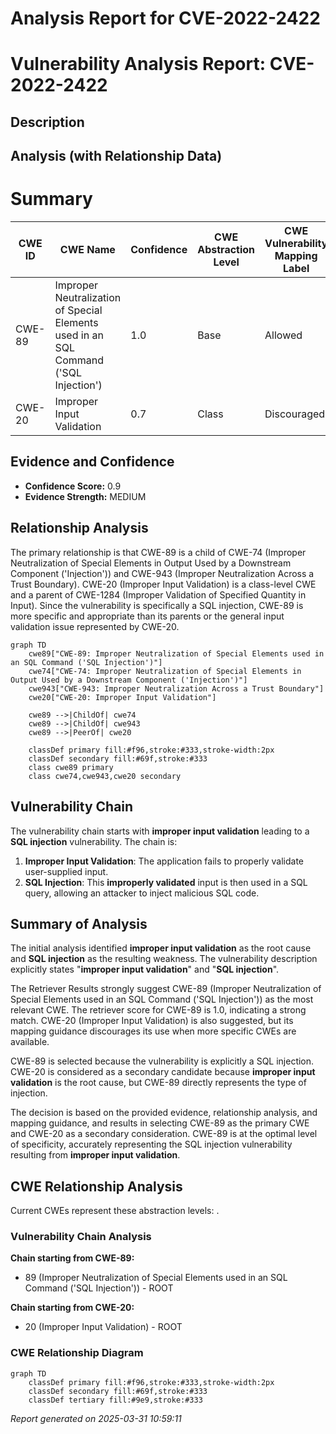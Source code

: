 # Analysis Report for CVE-2022-2422

# Vulnerability Analysis Report: CVE-2022-2422

## Description



## Analysis (with Relationship Data)

# Summary
| CWE ID | CWE Name | Confidence | CWE Abstraction Level | CWE Vulnerability Mapping Label | CWE-Vulnerability Mapping Notes |
|---|---|---|---|---|---|
| CWE-89 | Improper Neutralization of Special Elements used in an SQL Command ('SQL Injection') | 1.0 | Base | Allowed | Primary CWE |
| CWE-20 | Improper Input Validation | 0.7 | Class | Discouraged | Secondary Candidate |

## Evidence and Confidence

*   **Confidence Score:** 0.9
*   **Evidence Strength:** MEDIUM

## Relationship Analysis
The primary relationship is that CWE-89 is a child of CWE-74 (Improper Neutralization of Special Elements in Output Used by a Downstream Component ('Injection')) and CWE-943 (Improper Neutralization Across a Trust Boundary). CWE-20 (Improper Input Validation) is a class-level CWE and a parent of CWE-1284 (Improper Validation of Specified Quantity in Input). Since the vulnerability is specifically a SQL injection, CWE-89 is more specific and appropriate than its parents or the general input validation issue represented by CWE-20.

```mermaid
graph TD
    cwe89["CWE-89: Improper Neutralization of Special Elements used in an SQL Command ('SQL Injection')"]
    cwe74["CWE-74: Improper Neutralization of Special Elements in Output Used by a Downstream Component ('Injection')"]
    cwe943["CWE-943: Improper Neutralization Across a Trust Boundary"]
    cwe20["CWE-20: Improper Input Validation"]

    cwe89 -->|ChildOf| cwe74
    cwe89 -->|ChildOf| cwe943
    cwe89 -->|PeerOf| cwe20

    classDef primary fill:#f96,stroke:#333,stroke-width:2px
    classDef secondary fill:#69f,stroke:#333
    class cwe89 primary
    class cwe74,cwe943,cwe20 secondary
```

## Vulnerability Chain
The vulnerability chain starts with **improper input validation** leading to a **SQL injection** vulnerability. The chain is:
1.  **Improper Input Validation**: The application fails to properly validate user-supplied input.
2.  **SQL Injection**: This **improperly validated** input is then used in a SQL query, allowing an attacker to inject malicious SQL code.

## Summary of Analysis
The initial analysis identified **improper input validation** as the root cause and **SQL injection** as the resulting weakness. The vulnerability description explicitly states "**improper input validation**" and "**SQL injection**".

The Retriever Results strongly suggest CWE-89 (Improper Neutralization of Special Elements used in an SQL Command ('SQL Injection')) as the most relevant CWE. The retriever score for CWE-89 is 1.0, indicating a strong match. CWE-20 (Improper Input Validation) is also suggested, but its mapping guidance discourages its use when more specific CWEs are available.

CWE-89 is selected because the vulnerability is explicitly a SQL injection. CWE-20 is considered as a secondary candidate because **improper input validation** is the root cause, but CWE-89 directly represents the type of injection.

The decision is based on the provided evidence, relationship analysis, and mapping guidance, and results in selecting CWE-89 as the primary CWE and CWE-20 as a secondary consideration. CWE-89 is at the optimal level of specificity, accurately representing the SQL injection vulnerability resulting from **improper input validation**.


## CWE Relationship Analysis

Current CWEs represent these abstraction levels: .


### Vulnerability Chain Analysis

**Chain starting from CWE-89:**
- 89 (Improper Neutralization of Special Elements used in an SQL Command ('SQL Injection')) - ROOT


**Chain starting from CWE-20:**
- 20 (Improper Input Validation) - ROOT



### CWE Relationship Diagram

```mermaid
graph TD
    classDef primary fill:#f96,stroke:#333,stroke-width:2px
    classDef secondary fill:#69f,stroke:#333
    classDef tertiary fill:#9e9,stroke:#333
```



*Report generated on 2025-03-31 10:59:11*
